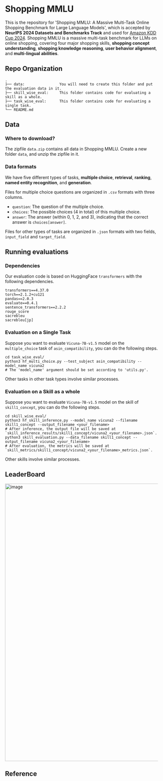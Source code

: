 # Shopping MMLU
This is the repository for 'Shopping MMLU: A Massive Multi-Task Online Shopping Benchmark for Large Language Models', which is accepted by **NeurIPS 2024 Datasets and Benchmarks Track** and used for [Amazon KDD Cup 2024](https://www.aicrowd.com/challenges/amazon-kdd-cup-2024-multi-task-online-shopping-challenge-for-llms). Shopping MMLU is a massive multi-task benchmark for LLMs on online shopping, covering four major shopping skills, **shopping concept understanding**, **shopping knowledge reasoning**, **user behavior alignment**, and **multi-lingual abilities**. 

## Repo Organization
```
.
├── data:                You will need to create this folder and put the evaluation data in it.
├── skill_wise_eval:     This folder contains code for evaluating a skill as a whole. 
├── task_wise_eval:      This folder contains code for evaluating a single task.
└── README.md
```

## Data
### Where to download? 
The zipfile `data.zip` contains all data in Shopping MMLU. Create a new folder `data`, and unzip the zipfile in it. 

### Data formats
We have five different types of tasks, **multiple choice**, **retrieval**, **ranking**, **named entity recognition**, and **generation**. 

Files for multiple choice questions are organized in `.csv` formats with three columns. 
- `question`: The question of the multiple choice.
- `choices`: The possible choices (4 in total) of this multiple choice.
- `answer`: The answer (within 0, 1, 2, and 3), indicating that the correct answer is `choices[answer]`.

Files for other types of tasks are organized in `.json` formats with two fields, `input_field` and `target_field`. 

## Running evaluations
### Dependencies
Our evaluation code is based on HuggingFace `transformers` with the following dependencies. 
```
transformers==4.37.0
torch==2.1.2+cu121
pandas==2.0.3
evaluate==0.4.1
sentence_transformers==2.2.2
rouge_score
sacrebleu
sacrebleu[jp]
```

### Evaluation on a Single Task
Suppose you want to evaluate `Vicuna-7B-v1.5` model on the `multiple_choice` task of `asin_compatibility`, you can do the following steps. 
```
cd task_wise_eval/
python3 hf_multi_choice.py --test_subject asin_compatibility --model_name vicuna2
# The 'model_name' argument should be set according to 'utils.py'. 
```
Other tasks in other task types involve similar processes. 
### Evaluation on a Skill as a whole
Suppose you want to evaluate `Vicuna-7B-v1.5` model on the skill of `skill1_concept`, you can do the following steps. 
```
cd skill_wise_eval/
python3 hf_skill_inference.py --model_name vicuna2 --filename skill1_concept --output_filename <your_filename>
# After inference, the output file will be saved at `skill_inference_results/skill1_concept/vicuna2_<your_filename>.json`.
python3 skill_evaluation.py --data_filename skill1_concept --output_filename vicuna2_<your_filename>
# After evaluation, the metrics will be saved at `skill_metrics/skill1_concept/vicuna2_<your_filename>_metrics.json`. 
```
Other skills involve similar processes. 

## LeaderBoard
<img width="913" alt="image" src="https://github.com/user-attachments/assets/26d4ce0e-c020-4c41-9220-ba38894a9b25">

## Reference
